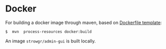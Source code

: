 # Docker

For building a docker image through maven, based on [Dockerfile template](src/docker/Dockerfile):

```shell
$  mvn  process-resources docker:build
```

An image `strowgr/admin-gui` is built locally.
